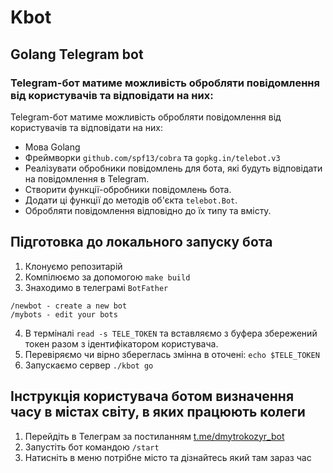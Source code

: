 # Kbot


## Golang Telegram bot

### Telegram-бот матиме можливість обробляти повідомлення від користувачів та відповідати на них:


Telegram-бот матиме можливість обробляти повідомлення від користувачів та відповідати на них:
- Мова Golang  
- Фреймворки `github.com/spf13/cobra` та `gopkg.in/telebot.v3`  
- Реалізувати обробники повідомлень для бота, які будуть відповідати на повідомлення в Telegram.  
- Створити функції-обробники повідомлень бота.
- Додати ці функції до методів об'єкта `telebot.Bot`.
- Обробляти повідомлення відповідно до їх типу та вмісту.
## Підготовка до локального запуску бота 
1. Клонуємо репозитарій
2. Компілюємо за допомогою `make build`
3. Знаходимо в телеграмі `BotFather`
```
/newbot - create a new bot
/mybots - edit your bots
```
4. В терміналі `read -s TELE_TOKEN` та вставляємо з буфера збережений токен разом з ідентифікатором  користувача.
5. Перевіряємо чи вірно збереглась змінна в оточені: `echo $TELE_TOKEN`
6. Запускаємо сервер `./kbot go`

## Інструкція користувача ботом визначення часу в містах світу, в яких працюють колеги
1. Перейдіть в Телеграм за постиланням [t.me/dmytrokozyr_bot](t.me/dmytro_kozyr_bot)
2. Запустіть бот командою `/start`
3. Натисніть в меню потрібне місто та дізнайтесь який там зараз час  


